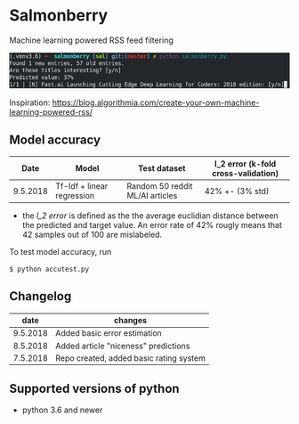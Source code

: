 # Salmonberry

Machine learning powered RSS feed filtering

![salmonberry screenshot](screenshot.png)

Inspiration: https://blog.algorithmia.com/create-your-own-machine-learning-powered-rss/


## Model accuracy

| Date | Model | Test dataset | l_2 error (k-fold cross-validation) |
| ---- | ----- | ------------ | ----------------------------------- |
| 9.5.2018 | Tf-Idf + linear regression | Random 50 reddit ML/AI articles | 42% +- (3% std) |

* the *l_2 error* is defined as the the average euclidian distance between the predicted and target value. An error rate of 42% rougly means that 42 samples out of 100 are mislabeled.


To test model accuracy, run
```console
$ python accutest.py
```

## Changelog

| date     | changes |
| -------- | --------------------------------------- |
| 9.5.2018 | Added basic error estimation            |
| 8.5.2018 | Added article "niceness" predictions    |
| 7.5.2018 | Repo created, added basic rating system |


## Supported versions of python

* python 3.6 and newer

